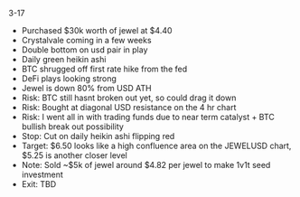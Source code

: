 3-17
- Purchased $30k worth of jewel at $4.40
- Crystalvale coming in a few weeks
- Double bottom on usd pair in play
- Daily green heikin ashi
- BTC shrugged off first rate hike from the fed
- DeFi plays looking strong
- Jewel is down 80% from USD ATH
- Risk: BTC still hasnt broken out yet, so could drag it down
- Risk: Bought at diagonal USD resistance on the 4 hr chart
- Risk: I went all in with trading funds due to near term catalyst + BTC bullish break out possibility
- Stop: Cut on daily heikin ashi flipping red
- Target: $6.50 looks like a high confluence area on the JEWELUSD chart, $5.25 is another closer level
- Note: Sold ~$5k of jewel around $4.82 per jewel to make 1v1t seed investment
- Exit: TBD